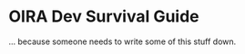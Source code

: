 OIRA Dev Survival Guide
=======================  

...
because someone needs to write some of this stuff down.
